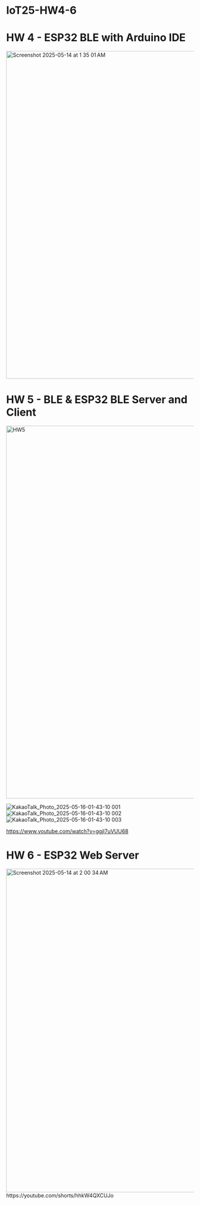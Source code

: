 # IoT25-HW4-6

# HW 4 - ESP32 BLE with Arduino IDE
<img width="878" alt="Screenshot 2025-05-14 at 1 35 01 AM" src="https://github.com/user-attachments/assets/ce6b8468-2321-472c-9d3e-9ef5fbcc2d30" />

# HW 5 - BLE & ESP32 BLE Server and Client
<img width="999" alt="HW5" src="https://github.com/user-attachments/assets/0e296608-7eb1-409d-8ccf-970f40580ea0" />

![KakaoTalk_Photo_2025-05-16-01-43-10 001](https://github.com/user-attachments/assets/4e2345fa-08e2-4a87-80e4-e3855fccda52)
![KakaoTalk_Photo_2025-05-16-01-43-10 002](https://github.com/user-attachments/assets/fca10f36-663f-472f-a110-9ee896e2d0bf)
![KakaoTalk_Photo_2025-05-16-01-43-10 003](https://github.com/user-attachments/assets/793e0afe-fcd3-417e-8a72-85747728971b)

https://www.youtube.com/watch?v=ggjl7uVUU68

# HW 6 - ESP32 Web Server
<img width="867" alt="Screenshot 2025-05-14 at 2 00 34 AM" src="https://github.com/user-attachments/assets/2f9d2a92-1c9b-430a-9052-a7644ccb4a47" />
https://youtube.com/shorts/hhkW4QXCUJo
